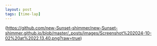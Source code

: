 ```yaml
---
layout: post
tags: [time-lap]
---
```

(https://github.com/new-Sunset-shimmer/new-Sunset-shimmer.github.io/blob/master/_posts/images/Screenshot%202024-10-02%20at%2022.13.40.png?raw=true)
